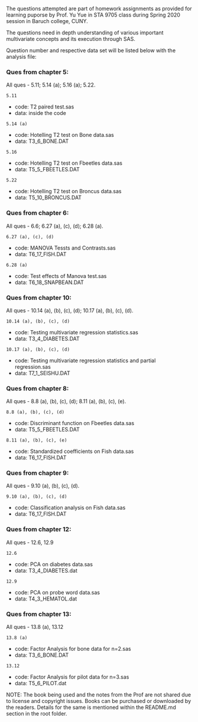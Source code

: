 The questions attempted are part of homework assignments as provided for learning puporse by Prof. Yu Yue in STA 9705 class during Spring 2020 session in Baruch college, CUNY.

The questions need in depth understanding of various important multivariate concepts and its execution through SAS.

Question number and respective data set will be listed below with the analysis file:

### Ques from chapter 5:
All ques - 5.11; 5.14 (a); 5.16 (a); 5.22.

```5.11```
- code: T2 paired test.sas
- data: inside the code

```5.14 (a)```
- code: Hotelling T2 test on Bone data.sas
- data: T3_6_BONE.DAT

```5.16```
- code: Hotelling T2 test on Fbeetles data.sas
- data: T5_5_FBEETLES.DAT

```5.22```
- code: Hotelling T2 test on Broncus data.sas
- data: T5_10_BRONCUS.DAT


### Ques from chapter 6:
All ques - 6.6; 6.27 (a), (c), (d); 6.28 (a).

```6.27 (a), (c), (d)```
- code: MANOVA Tessts and Contrasts.sas
- data: T6_17_FISH.DAT

```6.28 (a)```
- code: Test effects of Manova test.sas
- data: T6_18_SNAPBEAN.DAT


### Ques from chapter 10:
All ques - 10.14 (a), (b), (c), (d); 10.17 (a), (b), (c), (d).

```10.14 (a), (b), (c), (d)```
- code: Testing multivariate regression statistics.sas
- data: T3_4_DIABETES.DAT

```10.17 (a), (b), (c), (d)```
- code: Testing multivariate regression statistics and partial regression.sas
- data: T7_1_SEISHU.DAT


### Ques from chapter 8:
All ques - 8.8 (a), (b), (c), (d); 8.11 (a), (b), (c), (e).

```8.8 (a), (b), (c), (d)```
- code: Discriminant function on Fbeetles data.sas
- data: T5_5_FBEETLES.DAT

```8.11 (a), (b), (c), (e)```
- code: Standardized coefficients on Fish data.sas
- data: T6_17_FISH.DAT


### Ques from chapter 9:
All ques - 9.10 (a), (b), (c), (d).

```9.10 (a), (b), (c), (d)```
- code: Classification analysis on Fish data.sas
- data: T6_17_FISH.DAT


### Ques from chapter 12:
All ques - 12.6, 12.9

```12.6```
- code: PCA on diabetes data.sas
- data: T3_4_DIABETES.dat

```12.9```
- code: PCA on probe word data.sas
- data: T4_3_HEMATOL.dat


### Ques from chapter 13:
All ques - 13.8 (a), 13.12

```13.8 (a)```
- code: Factor Analysis for bone data for n=2.sas
- data: T3_6_BONE.DAT

```13.12```
- code: Factor Analysis for pilot data for n=3.sas
- data: T5_6_PILOT.dat


NOTE: The book being used and the notes from the Prof are not shared due to license and copyright issues. Books can be purchased or downloaded by the readers. Details for the same is mentioned within the README.md section in the root folder.
